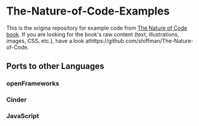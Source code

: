 # The-Nature-of-Code-Examples

This is the origina repository for example code from [The Nature of Code book](http://natureofcode.com/).  If you are looking for the book's raw content (text, illustrations, images, CSS, etc.), have a look athttps://github.com/shiffman/The-Nature-of-Code.

## Ports to other Languages

### openFrameworks


### Cinder

### JavaScript



